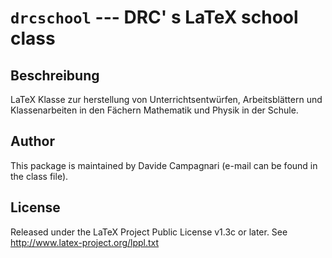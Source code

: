 # `drcschool` --- DRC' s LaTeX school class

## Beschreibung
LaTeX Klasse zur herstellung von Unterrichtsentwürfen, Arbeitsblättern und Klassenarbeiten in den Fächern Mathematik und Physik in der Schule.

## Author
This package is maintained by Davide Campagnari (e-mail can be found in the class file).

## License
Released under the LaTeX Project Public License v1.3c or later. See http://www.latex-project.org/lppl.txt
